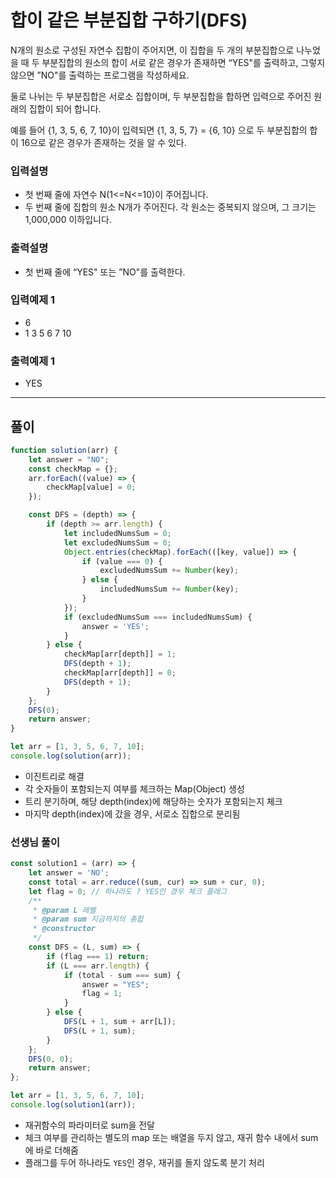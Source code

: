 # 합이 같은 부분집합 구하기(DFS)

N개의 원소로 구성된 자연수 집합이 주어지면, 이 집합을 두 개의 부분집합으로 나누었을 때 두 부분집합의 원소의 합이 서로 같은 경우가 존재하면 “YES"를 출력하고, 그렇지 않으면 ”NO"를 출력하는 프로그램을
작성하세요.

둘로 나뉘는 두 부분집합은 서로소 집합이며, 두 부분집합을 합하면 입력으로 주어진 원래의 집합이 되어 합니다.

예를 들어 {1, 3, 5, 6, 7, 10}이 입력되면 {1, 3, 5, 7} = {6, 10} 으로 두 부분집합의 합이 16으로 같은 경우가 존재하는 것을 알 수 있다.

### 입력설명

- 첫 번째 줄에 자연수 N(1<=N<=10)이 주어집니다.
- 두 번째 줄에 집합의 원소 N개가 주어진다. 각 원소는 중복되지 않으며, 그 크기는 1,000,000 이하입니다.

### 출력설명

- 첫 번째 줄에 “YES" 또는 ”NO"를 출력한다.

### 입력예제 1

- 6
- 1 3 5 6 7 10

### 출력예제 1

- YES

---

## 풀이

```js
function solution(arr) {
    let answer = "NO";
    const checkMap = {};
    arr.forEach((value) => {
        checkMap[value] = 0;
    });

    const DFS = (depth) => {
        if (depth >= arr.length) {
            let includedNumsSum = 0;
            let excludedNumsSum = 0;
            Object.entries(checkMap).forEach(([key, value]) => {
                if (value === 0) {
                    excludedNumsSum += Number(key);
                } else {
                    includedNumsSum += Number(key);
                }
            });
            if (excludedNumsSum === includedNumsSum) {
                answer = 'YES';
            }
        } else {
            checkMap[arr[depth]] = 1;
            DFS(depth + 1);
            checkMap[arr[depth]] = 0;
            DFS(depth + 1);
        }
    };
    DFS(0);
    return answer;
}

let arr = [1, 3, 5, 6, 7, 10];
console.log(solution(arr));
```

- 이진트리로 해결
- 각 숫자들이 포함되는지 여부를 체크하는 Map(Object) 생성
- 트리 분기하며, 해당 depth(index)에 해당하는 숫자가 포함되는지 체크
- 마지막 depth(index)에 갔을 경우, 서로소 집합으로 분리됨


### 선생님 풀이
```js
const solution1 = (arr) => {
    let answer = 'NO';
    const total = arr.reduce((sum, cur) => sum + cur, 0);
    let flag = 0; // 하나라도 ? YES인 경우 체크 플래그
    /**
     * @param L 레벨
     * @param sum 지금까지의 총합
     * @constructor
     */
    const DFS = (L, sum) => {
        if (flag === 1) return;
        if (L === arr.length) {
            if (total - sum === sum) {
                answer = "YES";
                flag = 1;
            }
        } else {
            DFS(L + 1, sum + arr[L]);
            DFS(L + 1, sum);
        }
    };
    DFS(0, 0);
    return answer;
};

let arr = [1, 3, 5, 6, 7, 10];
console.log(solution1(arr));
```

- 재귀함수의 파라미터로 sum을 전달
- 체크 여부를 관리하는 별도의 map 또는 배열을 두지 않고, 재귀 함수 내에서 sum에 바로 더해줌
- 플래그를 두어 하나라도 `YES`인 경우, 재귀를 돌지 않도록 분기 처리
